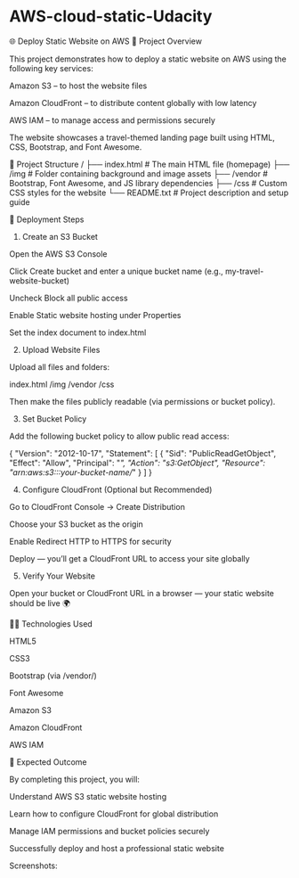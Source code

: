 # AWS-cloud-static-Udacity
🌐 Deploy Static Website on AWS
🧠 Project Overview

This project demonstrates how to deploy a static website on AWS using the following key services:

Amazon S3 – to host the website files

Amazon CloudFront – to distribute content globally with low latency

AWS IAM – to manage access and permissions securely

The website showcases a travel-themed landing page built using HTML, CSS, Bootstrap, and Font Awesome.

📂 Project Structure
/
├── index.html          # The main HTML file (homepage)
├── /img                # Folder containing background and image assets
├── /vendor             # Bootstrap, Font Awesome, and JS library dependencies
├── /css                # Custom CSS styles for the website
└── README.txt          # Project description and setup guide

🚀 Deployment Steps
1. Create an S3 Bucket

Open the AWS S3 Console

Click Create bucket and enter a unique bucket name (e.g., my-travel-website-bucket)

Uncheck Block all public access

Enable Static website hosting under Properties

Set the index document to index.html

2. Upload Website Files

Upload all files and folders:

index.html
/img
/vendor
/css


Then make the files publicly readable (via permissions or bucket policy).

3. Set Bucket Policy

Add the following bucket policy to allow public read access:

{
  "Version": "2012-10-17",
  "Statement": [
    {
      "Sid": "PublicReadGetObject",
      "Effect": "Allow",
      "Principal": "*",
      "Action": "s3:GetObject",
      "Resource": "arn:aws:s3:::your-bucket-name/*"
    }
  ]
}

4. Configure CloudFront (Optional but Recommended)

Go to CloudFront Console → Create Distribution

Choose your S3 bucket as the origin

Enable Redirect HTTP to HTTPS for security

Deploy — you’ll get a CloudFront URL to access your site globally

5. Verify Your Website

Open your bucket or CloudFront URL in a browser — your static website should be live 🌍

👩‍💻 Technologies Used

HTML5

CSS3

Bootstrap (via /vendor/)

Font Awesome

Amazon S3

Amazon CloudFront

AWS IAM

🏁 Expected Outcome

By completing this project, you will:

Understand AWS S3 static website hosting

Learn how to configure CloudFront for global distribution

Manage IAM permissions and bucket policies securely

Successfully deploy and host a professional static website

Screenshots:
